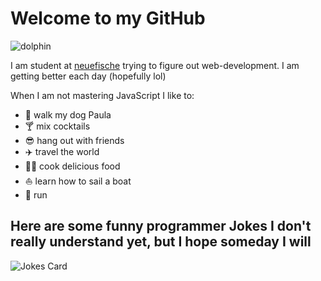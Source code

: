 # Welcome to my GitHub

![dolphin](https://giffiles.alphacoders.com/880/8802.gif)

I am student at [neuefische](https://neue-fische.de/) trying to figure out web-development. I am getting better each day (hopefully lol)

When I am not mastering JavaScript I like to:

- 🐶 walk my dog Paula
- 🍸 mix cocktails
- 😎 hang out with friends
- ✈️ travel the world
- 👨‍🍳 cook delicious food
- ⛵ learn how to sail a boat
- 🏃 run



## Here are some funny programmer Jokes I don't really understand yet, but I hope someday I will
![Jokes Card](https://readme-jokes.vercel.app/api)
